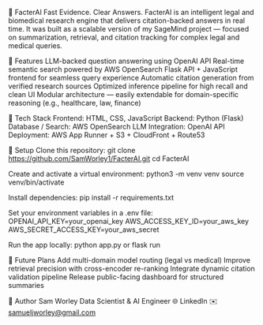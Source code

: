 🧠 FacterAI
Fast Evidence. Clear Answers.
FacterAI is an intelligent legal and biomedical research engine that delivers citation-backed answers in real time.
It was built as a scalable version of my SageMind project — focused on summarization, retrieval, and citation tracking for complex legal and medical queries.

🚀 Features
LLM-backed question answering using OpenAI API
Real-time semantic search powered by AWS OpenSearch
Flask API + JavaScript frontend for seamless query experience
Automatic citation generation from verified research sources
Optimized inference pipeline for high recall and clean UI
Modular architecture — easily extendable for domain-specific reasoning (e.g., healthcare, law, finance)

🧩 Tech Stack
Frontend: HTML, CSS, JavaScript
Backend: Python (Flask)
Database / Search: AWS OpenSearch
LLM Integration: OpenAI API
Deployment: AWS App Runner + S3 + CloudFront + Route53

🧰 Setup
Clone this repository:
git clone https://github.com/SamWorley1/FacterAI.git
cd FacterAI

Create and activate a virtual environment:
python3 -m venv venv
source venv/bin/activate

Install dependencies:
pip install -r requirements.txt

Set your environment variables in a .env file:
OPENAI_API_KEY=your_openai_key
AWS_ACCESS_KEY_ID=your_aws_key
AWS_SECRET_ACCESS_KEY=your_aws_secret

Run the app locally:
python app.py
or
flask run

🧠 Future Plans
Add multi-domain model routing (legal vs medical)
Improve retrieval precision with cross-encoder re-ranking
Integrate dynamic citation validation pipeline
Release public-facing dashboard for structured summaries

👤 Author
Sam Worley
Data Scientist & AI Engineer
🌐 LinkedIn
✉️ samueljworley@gmail.com